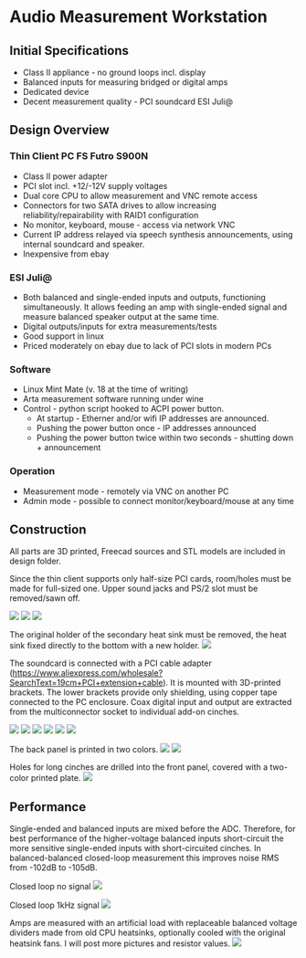 # Audio Measurement Workstation
## Initial Specifications
- Class II appliance - no ground loops incl. display
- Balanced inputs for measuring bridged or digital amps
- Dedicated device
- Decent measurement quality - PCI soundcard ESI Juli@

## Design Overview
### Thin Client PC FS Futro S900N
- Class II power adapter
- PCI slot incl. +12/-12V supply voltages
- Dual core CPU to allow measurement and VNC remote access
- Connectors for two SATA drives to allow increasing reliability/repairability with RAID1 configuration
- No monitor, keyboard, mouse - access via network VNC
- Current IP address relayed via speech synthesis announcements, using internal soundcard and speaker.
- Inexpensive from ebay

### ESI Juli@
- Both balanced and single-ended inputs and outputs, functioning simultaneously. It allows feeding an amp with single-ended signal and measure balanced speaker output at the same time.
- Digital outputs/inputs for extra measurements/tests
- Good support in linux
- Priced moderately on ebay due to lack of PCI slots in modern PCs


### Software
- Linux Mint Mate (v. 18 at the time of writing)
- Arta measurement software running under wine
- Control - python script hooked to ACPI power button.
  - At startup - Etherner and/or wifi IP addresses are announced.
  - Pushing the power button once - IP addresses announced
  - Pushing the power button twice within two seconds - shutting down + announcement

### Operation
- Measurement mode - remotely via VNC on another PC
- Admin mode - possible to connect monitor/keyboard/mouse at any time


## Construction
All parts are 3D printed, Freecad sources and STL models are included in design folder.

Since the thin client supports only half-size PCI cards, room/holes must be made for full-sized one. Upper sound jacks and PS/2 slot must be removed/sawn off.

<img src="https://github.com/pavhofman/measurement-station/raw/master/images/1.jpg">
<img src="https://github.com/pavhofman/measurement-station/raw/master/images/3.jpg">
<img src="https://github.com/pavhofman/measurement-station/raw/master/images/4.jpg">

The original holder of the secondary heat sink must be removed, the heat sink fixed directly to the bottom with a new holder.
<img src="https://github.com/pavhofman/measurement-station/raw/master/images/2.jpg">

The soundcard is connected with a PCI cable adapter (https://www.aliexpress.com/wholesale?SearchText=19cm+PCI+extension+cable). It is mounted with 3D-printed brackets. The lower brackets provide only shielding, using copper tape connected to the PC enclosure.
Coax digital input and output are extracted from the multiconnector socket to individual add-on cinches.

<img src="https://github.com/pavhofman/measurement-station/raw/master/images/5.jpg">
<img src="https://github.com/pavhofman/measurement-station/raw/master/images/6.jpg">
<img src="https://github.com/pavhofman/measurement-station/raw/master/images/7.jpg">
<img src="https://github.com/pavhofman/measurement-station/raw/master/images/8.jpg">
<img src="https://github.com/pavhofman/measurement-station/raw/master/images/9.jpg">
<img src="https://github.com/pavhofman/measurement-station/raw/master/images/10.jpg">

The back panel is printed in two colors.
<img src="https://github.com/pavhofman/measurement-station/raw/master/images/12.jpg">
<img src="https://github.com/pavhofman/measurement-station/raw/master/images/13.jpg">

Holes for long cinches are drilled into the front panel, covered with a two-color printed plate.
<img src="https://github.com/pavhofman/measurement-station/raw/master/images/11.jpg">

## Performance
Single-ended and balanced inputs are mixed before the ADC. Therefore, for best performance of the higher-voltage balanced inputs short-circuit the more sensitive single-ended inputs with short-circuited cinches. In balanced-balanced closed-loop measurement this improves noise RMS from -102dB to -105dB.

Closed loop no signal
<img src="https://github.com/pavhofman/measurement-station/raw/master/images/loop.png">

Closed loop 1kHz signal
<img src="https://github.com/pavhofman/measurement-station/raw/master/images/1khz_loop.png">

Amps are measured with an artificial load with replaceable balanced voltage dividers made from old CPU heatsinks, optionally cooled with the original heatsink fans. I will post more pictures and resistor values.
<img src="https://github.com/pavhofman/measurement-station/raw/master/images/14.jpg">
